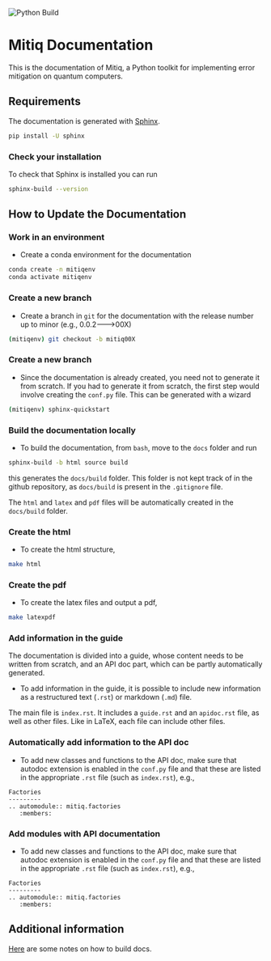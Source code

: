 ![Python Build](https://github.com/unitaryfund/mitiq/workflows/Python%20Build/badge.svg?branch=master)

# Mitiq Documentation
This is the documentation of Mitiq, a Python toolkit for
implementing error mitigation on quantum computers.

## Requirements
The documentation is generated with
[Sphinx](https://www.sphinx-doc.org/en/master/usage/installation.html).
```bash
pip install -U sphinx
```
### Check your installation
To check that Sphinx is installed you can run
```bash
sphinx-build --version
```

## How to Update the Documentation

### Work in an environment
- Create a conda environment for the documentation
```bash
conda create -n mitiqenv
conda activate mitiqenv
```

### Create a new branch
- Create a branch in `git` for the documentation with the release number up to
minor (e.g., 0.0.2--->00X)
```bash
(mitiqenv) git checkout -b mitiq00X
```

### Create a new branch
- Since the documentation is already created, you need not to generate it
from scratch. If you had to generate it from scratch, the first step would
involve creating the `conf.py` file. This can be generated with a wizard
```bash
(mitiqenv) sphinx-quickstart
```

### Build the documentation locally
- To build the documentation, from `bash`, move to the `docs` folder and run
```bash
sphinx-build -b html source build
```
this generates the `docs/build` folder. This folder is not kept track of in the
 github repository, as `docs/build` is present in the `.gitignore` file.


The `html` and `latex`  and `pdf` files will be automatically created in the
`docs/build` folder.


### Create the html
- To create the html structure,

```bash
make html
```

### Create the pdf
- To create the latex files and output a pdf,

```bash
make latexpdf
```

### Add information in the guide

The documentation is divided into a guide, whose content needs to be written
from scratch, and an API doc part, which can be partly automatically generated.

- To add information in the guide, it is possible to include new information
as a restructured text (`.rst`) or markdown (`.md`) file.

The main file is `index.rst`. It includes a `guide.rst` and an `apidoc.rst`
file, as well as other files. Like in LaTeX, each file can include other files.


### Automatically add information to the API doc

- To add new classes and functions to the API doc, make sure that autodoc
extension is enabled in the `conf.py` file and that these are listed
in the appropriate `.rst` file (such as `index.rst`), e.g.,

```
Factories
---------
.. automodule:: mitiq.factories
   :members:
```

### Add modules with API documentation
- To add new classes and functions to the API doc, make sure that autodoc
extension is enabled in the `conf.py` file and that these are listed
in the appropriate `.rst` file (such as `index.rst`), e.g.,

```
Factories
---------
.. automodule:: mitiq.factories
   :members:
```

## Additional information
[Here](https://github.com/nathanshammah/scikit-project/blob/master/5-docs.md)
are some notes on how to build docs.
